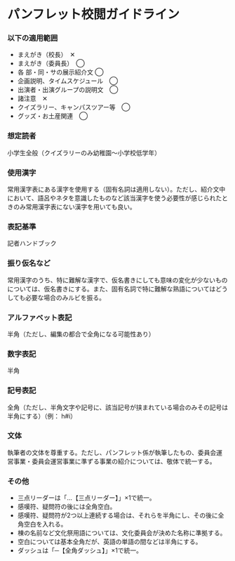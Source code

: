 # パンフレット校閲ガイドライン

### 以下の適用範囲
- まえがき（校長）　✕
- まえがき（委員長）　◯
- 各 部・同・サの展示紹介文    ◯
- 企画説明、タイムスケジュール　◯
- 出演者・出演グループの説明文　◯
- 諸注意　✕
- クイズラリー、キャンパスツアー等　◯
- グッズ・お土産関連　◯

### 想定読者
小学生全般（クイズラリーのみ幼稚園～小学校低学年）

### 使用漢字
常用漢字表にある漢字を使用する（固有名詞は適用しない）。ただし、紹介文中において、語呂やネタを意識したものなど該当漢字を使う必要性が感じられたときのみ常用漢字表にない漢字を用いても良い。

### 表記基準
記者ハンドブック

### 振り仮名など
常用漢字のうち、特に難解な漢字で、仮名書きにしても意味の変化が少ないものについては、仮名書きにする。また、固有名詞で特に難解な熟語についてはどうしても必要な場合のみルビを振る。

### アルファベット表記
半角（ただし、編集の都合で全角になる可能性あり）

### 数字表記
半角

### 記号表記
全角（ただし、半角文字や記号に、該当記号が挟まれている場合のみその記号は半角にする）（例： h#i）

### 文体
執筆者の文体を尊重する。ただし、パンフレット係が執筆したもの、委員会運営事業・委員会運営事業に準ずる事業の紹介については、敬体で統一する。

### その他
- 三点リーダーは「…【三点リーダー】」×1で統一。
- 感嘆符、疑問符の後には全角空白。
- 感嘆符、疑問符が2つ以上連続する場合は、それらを半角にし、その後に全角空白を入れる。
- 棟の名前など文化祭用語については、文化委員会が決めた名称に準拠する。
- 空白については基本全角だが、英語の単語の間などは半角にする。
- ダッシュは「─【全角ダッシュ】」×1で統一。